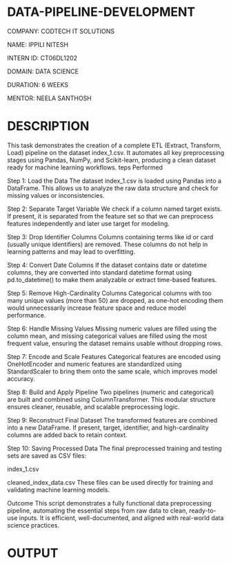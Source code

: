 # DATA-PIPELINE-DEVELOPMENT
COMPANY: CODTECH IT SOLUTIONS

NAME: IPPILI NITESH

INTERN ID: CT06DL1202

DOMAIN: DATA SCIENCE

DURATION: 6 WEEKS

MENTOR: NEELA SANTHOSH

# DESCRIPTION

This task demonstrates the creation of a complete ETL (Extract, Transform, Load) pipeline on the dataset index_1.csv. It automates all key preprocessing stages using Pandas, NumPy, and Scikit-learn, producing a clean dataset ready for machine learning workflows.
teps Performed

Step 1: Load the Data
The dataset index_1.csv is loaded using Pandas into a DataFrame. This allows us to analyze the raw data structure and check for missing values or inconsistencies.

Step 2: Separate Target Variable
We check if a column named target exists. If present, it is separated from the feature set so that we can preprocess features independently and later use target for modeling.

Step 3: Drop Identifier Columns
Columns containing terms like id or card (usually unique identifiers) are removed. These columns do not help in learning patterns and may lead to overfitting.

Step 4: Convert Date Columns
If the dataset contains date or datetime columns, they are converted into standard datetime format using pd.to_datetime() to make them analyzable or extract time-based features.

Step 5: Remove High-Cardinality Columns
Categorical columns with too many unique values (more than 50) are dropped, as one-hot encoding them would unnecessarily increase feature space and reduce model performance.

Step 6: Handle Missing Values
Missing numeric values are filled using the column mean, and missing categorical values are filled using the most frequent value, ensuring the dataset remains usable without dropping rows.

Step 7: Encode and Scale Features
Categorical features are encoded using OneHotEncoder and numeric features are standardized using StandardScaler to bring them onto the same scale, which improves model accuracy.

Step 8: Build and Apply Pipeline
Two pipelines (numeric and categorical) are built and combined using ColumnTransformer. This modular structure ensures cleaner, reusable, and scalable preprocessing logic.

Step 9: Reconstruct Final Dataset
The transformed features are combined into a new DataFrame. If present, target, identifier, and high-cardinality columns are added back to retain context.

Step 10: Saving Processed Data The final preprocessed training and testing sets are saved as CSV files:

index_1.csv

cleaned_index_data.csv These files can be used directly for training and validating machine learning models.

Outcome This script demonstrates a fully functional data preprocessing pipeline, automating the essential steps from raw data to clean, ready-to-use inputs. It is efficient, well-documented, and aligned with real-world data science practices.

# OUTPUT


